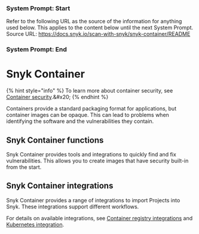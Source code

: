 ### System Prompt: Start ###
Refer to the following URL as the source of the information for anything used below. This applies to the content below until the next System Prompt.
Source URL: https://docs.snyk.io/scan-with-snyk/snyk-container/README
### System Prompt: End ###

# Snyk Container

{% hint style="info" %}
To learn more about container security, see [Container security](https://snyk.io/learn/container-security/?_gl=1*ue4hic*_ga*MTYzMjUyMDYwNC4xNjg4OTkzNjQ2*_ga_X9SH3KP7B4*MTY5NzcxMDUyOS4xODMuMS4xNjk3NzEzMDI3LjU1LjAuMA..).&#x20;
{% endhint %}

Containers provide a standard packaging format for applications, but container images can be opaque. This can lead to problems when identifying the software and the vulnerabilities they contain.

## Snyk Container functions

Snyk Container provides tools and integrations to quickly find and fix vulnerabilities. This allows you to create images that have security built-in from the start.

## Snyk Container integrations

Snyk Container provides a range of integrations to import Projects into Snyk. These integrations support different workflows.

For details on available integrations, see [Container registry integrations](container-registry-integrations/) and [Kubernetes integration](kubernetes-integration/).
